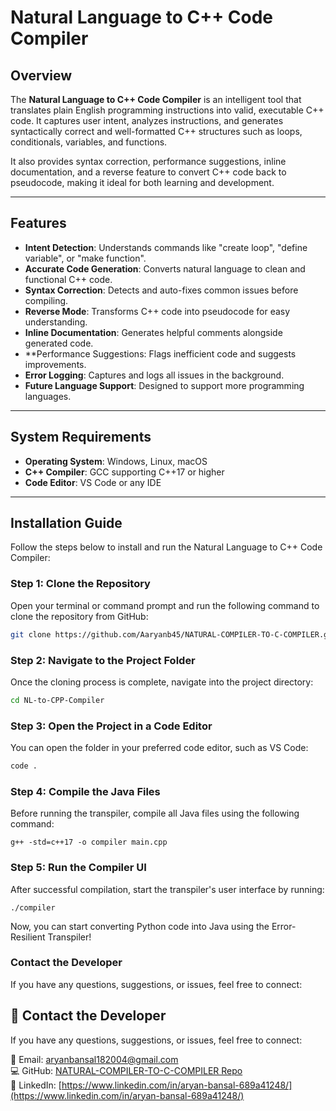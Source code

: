 # Natural Language to C++ Code Compiler

## Overview

The **Natural Language to C++ Code Compiler** is an intelligent tool that translates plain English programming instructions into valid, executable C++ code. It captures user intent, analyzes instructions, and generates syntactically correct and well-formatted C++ structures such as loops, conditionals, variables, and functions.

It also provides syntax correction, performance suggestions, inline documentation, and a reverse feature to convert C++ code back to pseudocode, making it ideal for both learning and development.

---

## Features

- **Intent Detection**: Understands commands like "create loop", "define variable", or "make function".
- **Accurate Code Generation**: Converts natural language to clean and functional C++ code.
- **Syntax Correction**: Detects and auto-fixes common issues before compiling.
- **Reverse Mode**: Transforms C++ code into pseudocode for easy understanding.
- **Inline Documentation**: Generates helpful comments alongside generated code.
- **Performance Suggestions: Flags inefficient code and suggests improvements.
- **Error Logging**: Captures and logs all issues in the background.
- **Future Language Support**: Designed to support more programming languages.

---

## System Requirements

- **Operating System**: Windows, Linux, macOS
- **C++ Compiler**: GCC supporting C++17 or higher
- **Code Editor**: VS Code or any IDE
---

## Installation Guide

Follow the steps below to install and run the Natural Language to C++ Code Compiler:

### Step 1: Clone the Repository

Open your terminal or command prompt and run the following command to clone the repository from GitHub:

```bash
git clone https://github.com/Aaryanb45/NATURAL-COMPILER-TO-C-COMPILER.git
```

### Step 2: Navigate to the Project Folder

Once the cloning process is complete, navigate into the project directory:

```bash
cd NL-to-CPP-Compiler
```

### Step 3: Open the Project in a Code Editor

You can open the folder in your preferred code editor, such as VS Code:

```bash
code .
```

### Step 4: Compile the Java Files

Before running the transpiler, compile all Java files using the following command:

```
g++ -std=c++17 -o compiler main.cpp
```

### Step 5: Run the Compiler UI

After successful compilation, start the transpiler's user interface by running:

```
./compiler

```

Now, you can start converting Python code into Java using the Error-Resilient Transpiler!

### Contact the Developer

If you have any questions, suggestions, or issues, feel free to connect:

## 📩 Contact the Developer

If you have any questions, suggestions, or issues, feel free to connect:

📧 Email: [aryanbansal182004@gmail.com](mailto:aryanbansal182004@gmail.com)  
💻 GitHub: [NATURAL-COMPILER-TO-C-COMPILER Repo](https://github.com/Aryanbansal45r4/NL-to-CPP-Compiler)  
🔗 LinkedIn: [https://www.linkedin.com/in/aryan-bansal-689a41248/](https://www.linkedin.com/in/aryan-bansal-689a41248/)




